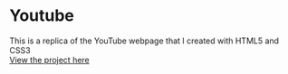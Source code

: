 # Youtube

This is a replica of the YouTube webpage that I created with HTML5 and CSS3
<br>
[View the project here](https://oyelakin-mercy.github.io/Youtube-webpage/)






















